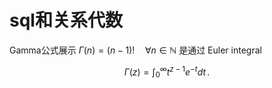 <script type="text/javascript" src="http://cdn.mathjax.org/mathjax/latest/MathJax.js?config=default"></script>

# sql和关系代数

Gamma公式展示 $\Gamma(n) = (n-1)!\quad\forall
n\in\mathbb N$ 是通过 Euler integral

$$
\Gamma(z) = \int_0^\infty t^{z-1}e^{-t}dt\,.
$$